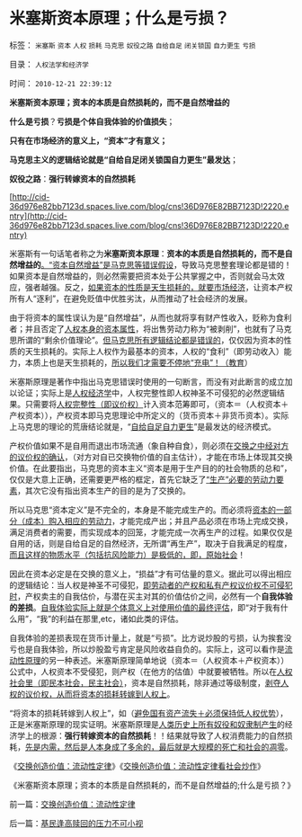 # 米塞斯资本原理；什么是亏损？

标签： `米塞斯` `资本` `人权` `损耗` `马克思` `奴役之路` `自给自足` `闭关锁国` `自力更生` `亏损` 

目录： `人权法学和经济学`

时间： `2010-12-21 22:39:12`

**米塞斯资本原理；资本的本质是自然损耗的，而不是自然增益的**

**什么是亏损**？**亏损是个体自我体验的价值损失**；

**只有在市场经济的意义上，“资本”才有意义；**

**马克思主义的逻辑结论就是“自给自足闭关锁国自力更生”最发达**；

**奴役之路**：**强行转嫁资本的自然损耗**



[http://cid-36d976e82bb7123d.spaces.live.com/blog/cns!36D976E82BB7123D!2220.entry](http://cid-36d976e82bb7123d.spaces.live.com/blog/cns!36D976E82BB7123D!2220.entry)

米塞斯有一句话笔者称之为**米塞斯资本原理**：**资本的本质是自然损耗的，而不是自然增益的**[。“资本自然增益”是马克思等错误假设](../../../2010/10/31/马克思的《资本论》就是《国富论》中的错误.md)，导致马克思整套理论都是错的！如果资本是自然增益的，则必然需要把资本处于公共掌握之中，否则就会马太效应，强者越强。反之，[如果资本的性质是天生损耗的，就要市场经济](../../../2010/3/9/衡量计划经济的指标是不存在的.md)，让资本产权所有人“逐利”，在避免贬值中优胜劣汰，从而推动了社会经济的发展。

由于将资本的属性误认为是“自然增益”，从而也就将享有财产性收入，贬称为食利者；并且否定了[人权本身的资本属性](../../../2009/10/15/人权是生产的要素，劳动者和资本家的相生关系.md)，将出售劳动力称为“被剥削”，也就有了马克思所谓的“剩余价值理论”。[但马克思所有逻辑结论都是错误的](../../../2010/6/7/《资本论》错在“生产创造价值”.md)，仅仅因为资本的性质的天生损耗的。实际上人权作为最基本的资本，人权的“食利”（即劳动收入）能力，本质上也是天生损耗的，[所以我们才需要不停地“充电”！（教育](../../../2009/12/10/教育产业被完全垄断谈何市场化.md)）

米塞斯原理是著作中指出马克思错误时使用的一句断言，而没有对此断言的成立加以论证；实际上是[人权经济学](../../../2009/11/16/解释人权的自然科学和人权解释的经济学.md)中，人权完整性即人权神圣不可侵犯的必然逻辑结果。只需要将[人权完整性（即议价权）](../../../2010/1/24/人权完整性对国家利益的价值.md)计入资本范筹即可，（资本＝（人权资本＋产权资本）），产权资本即马克思理论中所定义的（货币资本＋非货币资本）。实际上马克思的理论的荒唐结论就是，“[自给自足自力更生](../../../2008/12/29/所谓的自力更生大错特错.md)”是最发达的经济模式。

产权价值如果不是自用而退出市场流通（象自种自食），则必须在[交换之中经对方的议价权的确认](../../../2009/2/5/市场经济的自由交换原则不容争辩.md)，（对方对自已交换物价值的自主估计），才能在市场上体现其交换价值。在此要指出，马克思的资本主义“资本是用于生产目的的社会物质的总和”，仅仅是大意上正确，还需要更严格的框定，首先它缺乏了[“生产”必要的劳动力要素](../../../2010/4/24/让老百姓有权分享经济的发展成果.md)，其次它没有指出资本生产的目的是为了交换的。

所以马克思“资本定义”是不完全的，本身是不能完成生产的。而必须将[资本的一部分（成本）购入相应的劳动力](../../../2009/10/23/系统工程中的范式和经济学中的定律.md)，才能完成产出；并且产品必须在市场上完成交换，满足消费者的需要，而实现成本的回笼，才能完成一次再生产的过程。如果仅仅是自用的话，则是自给自足的自然经济，无所谓“再生产”，取决于自我满足的程度，[而且这样的物质水平（包括抗风险能力）是极低的，即，原始社会](../../../2010/4/6/原始农业文明国家几乎都是从“征服洪水”开始.md)！

因此在资本必定是在交换的意义上，“损益”才有可估量的意义。据此可以得出相应的逻辑结论：当人权是神圣不可侵犯，[即劳动者的产权和私有产权议价权不可侵犯时](../../../2009/11/20/人权不可侵犯在于完整性要求.md)，产权卖主的自我估价，与潜在买主对其的价值估价之间，必然有一个**自我体验的差损**。[自我体验实际上就是个体意义上对使用价值的最终评估](../../../2010/1/21/人权是价值判断的原子单位.md)，即“对于我有什么用”，“我”的利益在那里,etc，诸如此类的评估。

自我体验的差损表现在货币计量上，就是“亏损”。比方说炒股的亏损，认为挨套没亏也是自我体验，所以炒股盈亏肯定是风险收益自负的。实际上，这可以看作是[流动性原理](../../../2010/12/21/交换创造价值：流动性定律.md)的另一种表述。米塞斯原理简单地说（资本＝（人权资本＋产权资本））公式中，人权资本不受侵犯，则产权（在他方的估值）中就要被牺牲。所以在[人权社会里（即民本社会，民主社会）](../../../2009/10/29/人道不是人权；人道主义和低人权社会的关系.md)，资本是自然损耗，除非通过等级制度，[剥夺人权的议价权，从而将资本的损耗转嫁到人权上](../../../2009/9/9/人权是科斯交易成本理论的前提即议价权.md)。

“将资本的损耗转嫁到人权上”，如（[避免国有资产流失＋必须保持低人权优势](../../../2009/10/29/低人权和低治权的等效性，慈善的消费性质.md)），正是米塞斯原理的现实证明。米塞斯原理是[人类历史上所有奴役和奴隶制产生](../../../2010/3/15/没有自治就无所谓民主.md)的经济学上的根源：**强行转嫁资本的自然损耗**！！结果就导致了人权消费能力的自然损耗，[先是内需，然后是人本身成了多余的，最后就是大规模的死亡和社会的凋零](../../../2009/6/10/内需萎缩！把供应过剩的人力资源倒入大海.md)。

《[交换创造价值：流动性定律](../../../2010/12/21/交换创造价值：流动性定律.md)》《[交换创造价值：流动性定律看社会炒作](../../../2010/12/21/交换创造价值：流动性定律看炒作.md)》

《米塞斯资本原理；资本的本质是自然损耗的，而不是自然增益的;什么是亏损？》



前一篇：[交换创造价值：流动性定律](../../../2010/12/21/交换创造价值：流动性定律.md)

后一篇：[基民逢高赎回的压力不可小视](../../../2010/12/22/基民逢高赎回的压力不可小视.md)
